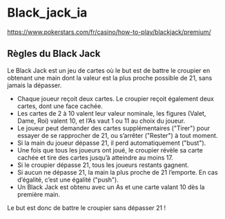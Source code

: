 # Black_jack_ia

https://www.pokerstars.com/fr/casino/how-to-play/blackjack/premium/ 

## Règles du Black Jack 

Le Black Jack est un jeu de cartes où le but est de battre le croupier en obtenant une main dont la valeur est la plus proche possible de 21, sans jamais la dépasser.

- Chaque joueur reçoit deux cartes. Le croupier reçoit également deux cartes, dont une face cachée.
- Les cartes de 2 à 10 valent leur valeur nominale, les figures (Valet, Dame, Roi) valent 10, et l’As vaut 1 ou 11 au choix du joueur.
- Le joueur peut demander des cartes supplémentaires ("Tirer") pour essayer de se rapprocher de 21, ou s’arrêter ("Rester") à tout moment.
- Si la main du joueur dépasse 21, il perd automatiquement ("bust").
- Une fois que tous les joueurs ont joué, le croupier révèle sa carte cachée et tire des cartes jusqu’à atteindre au moins 17.
- Si le croupier dépasse 21, tous les joueurs restants gagnent.
- Si aucun ne dépasse 21, la main la plus proche de 21 l’emporte. En cas d’égalité, c’est une égalité ("push").
- Un Black Jack est obtenu avec un As et une carte valant 10 dès la première main.

Le but est donc de battre le croupier sans dépasser 21 !